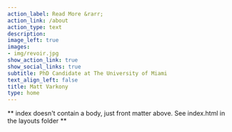 ```yaml
---
action_label: Read More &rarr;
action_link: /about
action_type: text
description: 
image_left: true
images:
- img/revoir.jpg
show_action_link: true
show_social_links: true
subtitle: PhD Candidate at The University of Miami
text_align_left: false
title: Matt Varkony
type: home
---
```


** index doesn't contain a body, just front matter above.
See index.html in the layouts folder **
